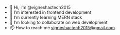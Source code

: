 - 👋 Hi, I’m @vigneshactech2015
- 👀 I’m interested in frontend development
- 🌱 I’m currently learning MERN stack
- 💞️ I’m looking to collaborate on web development
- 📫 How to reach me vigneshactech2015@gmail.com

<!---
vigneshactech2015/vigneshactech2015 is a ✨ special ✨ repository because its `README.md` (this file) appears on your GitHub profile.
You can click the Preview link to take a look at your changes.
--->
